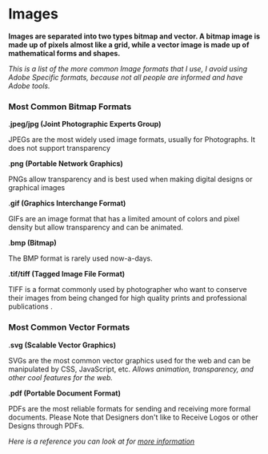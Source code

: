 # Images

**Images are separated into two types bitmap and vector. A bitmap image is made up of pixels almost like a grid, while a vector image is made up of mathematical forms and shapes.** 

*This is a list of the more common Image formats that I use, I avoid using Adobe Specific formats, because not all people are informed and have Adobe tools.*



### Most Common Bitmap Formats

.**jpeg/jpg (Joint Photographic Experts Group)**

JPEGs are the most widely used image formats, usually for Photographs. It does not support transparency

.**png (Portable Network Graphics)**

PNGs allow transparency and is best used when making digital designs or graphical images

.**gif (Graphics Interchange Format)**

GIFs are an image format that has a limited amount of colors and pixel density but allow transparency and can be animated.

.**bmp (Bitmap)**

The BMP format is rarely used now-a-days.

.**tif/tiff (Tagged Image File Format)**

TIFF is a format commonly used by photographer who want to conserve their images from being changed for high quality prints and professional publications .



### Most Common Vector Formats

.**svg (Scalable Vector Graphics)**

SVGs are the most common vector graphics used for the web and can be manipulated by CSS, JavaScript, etc. *Allows animation, transparency, and other cool features for the web.*

.**pdf (Portable Document Format)**

PDFs are the most reliable formats for sending and receiving more formal documents. Please Note that Designers don't like to Receive Logos or other Designs through PDFs.

*Here is a reference you can look at for [more information](https://guides.lib.umich.edu/c.php?g=282942&p=1885348)*
